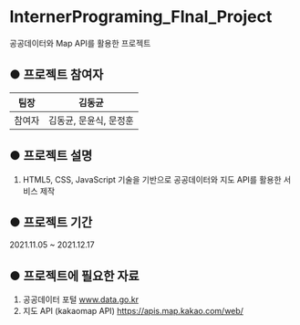 # InternerPrograming_FInal_Project
공공데이터와 Map API를 활용한 프로젝트


## ● 프로젝트 참여자
| 팀장 |                         김동균                         |
| :----: | :----------------------------------------------------: |
| 참여자 | 김동균, 문윤식, 문정훈                                  |



## ● 프로젝트 설명
1. HTML5, CSS, JavaScript 기술을 기반으로 공공데이터와 지도 API를 활용한 서비스 제작



## ● 프로젝트 기간
2021.11.05 ~ 2021.12.17



## ● 프로젝트에 필요한 자료
1. 공공데이터 포털 www.data.go.kr
2. 지도 API (kakaomap API) https://apis.map.kakao.com/web/
